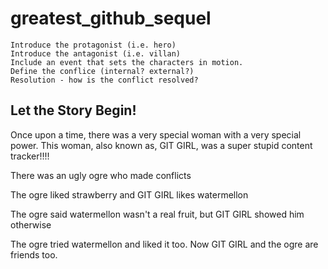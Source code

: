 # greatest_github_sequel

    Introduce the protagonist (i.e. hero)
    Introduce the antagonist (i.e. villan)
    Include an event that sets the characters in motion.
    Define the conflice (internal? external?)
    Resolution - how is the conflict resolved?

## Let the Story Begin!
Once upon a time, there was a very special woman with a very special power. 
This woman, also known as, GIT GIRL, was a super stupid content tracker!!!!

There was an ugly ogre who made conflicts

The ogre liked strawberry and GIT GIRL likes watermellon

The ogre said watermellon wasn't a real fruit, but GIT GIRL showed him otherwise

The ogre tried watermellon and liked it too.  Now GIT GIRL and the ogre are friends too.

